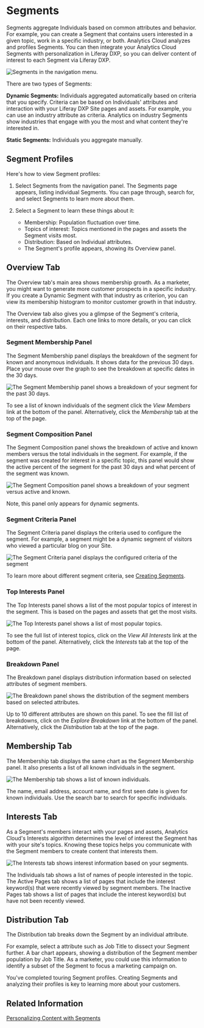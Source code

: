 # Segments

Segments aggregate Individuals based on common attributes and behavior. For example, you can create a Segment that contains users interested in a given topic, work in a specific industry, or both. Analytics Cloud analyzes and profiles Segments. You can then integrate your Analytics Cloud Segments with personalization in Liferay DXP, so you can deliver content of interest to each Segment via Liferay DXP.

![Segments in the navigation menu.](segments/images/01.png)

There are two types of Segments:

**Dynamic Segments:** Individuals aggregated automatically based on criteria that you specify. Criteria can be based on Individuals' attributes and interaction with your Liferay DXP Site pages and assets. For example, you can use an industry attribute as criteria. Analytics on industry Segments show industries that engage with you the most and what content they're interested in.

**Static Segments:** Individuals you aggregate manually. 

## Segment Profiles

Here's how to view Segment profiles:

1. Select Segments from the navigation panel. The Segments page appears, listing individual Segments. You can page through, search for, and select Segments to learn more about them.

1. Select a Segment to learn these things about it:

    * Membership: Population fluctuation over time.
    * Topics of interest: Topics mentioned in the pages and assets the Segment visits most.
    * Distribution: Based on Individual attributes.
    * The Segment's profile appears, showing its Overview panel.

## Overview Tab

The Overview tab's main area shows membership growth. As a marketer, you might want to generate more customer prospects in a specific industry. If you create a Dynamic Segment with that industry as criterion, you can view its membership histogram to monitor customer growth in that industry.

The Overview tab also gives you a glimpse of the Segment's criteria, interests, and distribution. Each one links to more details, or you can click on their respective tabs.

### Segment Membership Panel

The Segment Membership panel displays the breakdown of the segment for known and anonymous individuals. It shows data for the previous 30 days. Place your mouse over the graph to see the breakdown at specific dates in the 30 days. 

![The Segment Membership panel shows a breakdown of your segment for the past 30 days.](./segments/images/02.png)

To see a list of known individuals of the segment click the *View Members* link at the bottom of the panel. Alternatively, click the *Membership* tab at the top of the page.

### Segment Composition Panel

The Segment Composition panel shows the breakdown of active and known members versus the total individuals in the segment. For example, if the segment was created for interest in a specific topic, this panel would show the active percent of the segment for the past 30 days and what percent of the segment was known.

![The Segment Composition panel shows a breakdown of your segment versus active and known.](./segments/images/03.png)

Note, this panel only appears for dynamic segments.

### Segment Criteria Panel

The Segment Criteria panel displays the criteria used to configure the segment. For example, a segment might be a dynamic segment of visitors who viewed a particular blog on your Site.

![The Segment Criteria panel displays the configured criteria of the segment](./segments/images/04.png)

To learn more about different segment criteria, see [Creating Segments](./creating-segments.md).

### Top Interests Panel

The Top Interests panel shows a list of the most popular topics of interest in the segment. This is based on the pages and assets that get the most visits. 

![The Top Interests panel shows a list of most popular topics.](./segments/images/05.png)

To see the full list of interest topics, click on the *View All Interests* link at the bottom of the panel. Alternatively, click the *Interests* tab at the top of the page.

### Breakdown Panel

The Breakdown panel displays distribution information based on selected attributes of segment members.

![The Breakdown panel shows the distribution of the segment members based on selected attributes.](./segments/images/06.png)

Up to 10 different attributes are shown on this panel. To see the fill list of breakdowns, click on the *Explore Breakdown* link at the bottom of the panel. Alternatively, click the *Distribution* tab at the top of the page.

## Membership Tab

The Membership tab displays the same chart as the Segment Membership panel. It also presents a list of all known individuals in the segment.

![The Membership tab shows a list of known individuals.](./segments/images/07.png)

The name, email address, account name, and first seen date is given for known individuals. Use the search bar to search for specific individuals. 

## Interests Tab

As a Segment's members interact with your pages and assets, Analytics Cloud's Interests algorithm determines the level of interest the Segment has with your site's topics. Knowing these topics helps you communicate with the Segment members to create content that interests them.

![The Interests tab shows interest information based on your segments.](./segments/images/08.png)

The Individuals tab shows a list of names of people interested in the topic. The Active Pages tab shows a list of pages that include the interest keyword(s) that were recently viewed by segment members. The Inactive Pages tab shows a list of pages that include the interest keyword(s) but have not been recently viewed.

## Distribution Tab

The Distribution tab breaks down the Segment by an individual attribute.

For example, select a attribute such as Job Title to dissect your Segment further. A bar chart appears, showing a distribution of the Segment member population by Job Title. As a marketer, you could use this information to identify a subset of the Segment to focus a marketing campaign on.

You've completed touring Segment profiles. Creating Segments and analyzing their profiles is key to learning more about your customers.

## Related Information

[Personalizing Content with Segments](../../optimization/personalizing-content-with-segments.md)
